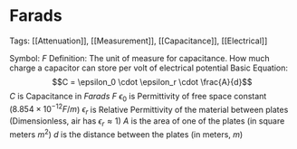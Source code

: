 # Farads
Tags: [[Attenuation]], [[Measurement]], [[Capacitance]], [[Electrical]]

Symbol: $F$
Definition: The unit of measure for capacitance. How much charge a capacitor can store per volt of electrical potential
Basic Equation:
$$C = \epsilon_0 \cdot \epsilon_r \cdot \frac{A}{d}$$
$C$ is Capacitance in *Farads* $F$
$\epsilon_0$ is Permittivity of free space constant ($8.854 \times 10^{-12} F/m$)
$\epsilon_r$ is Relative Permittivity of the material between plates (Dimensionless, air has $\epsilon_r ≈ 1$)
$A$ is the area of one of the plates (in square meters $m^2$)
$d$ is the distance between the plates (in meters, $m$)


